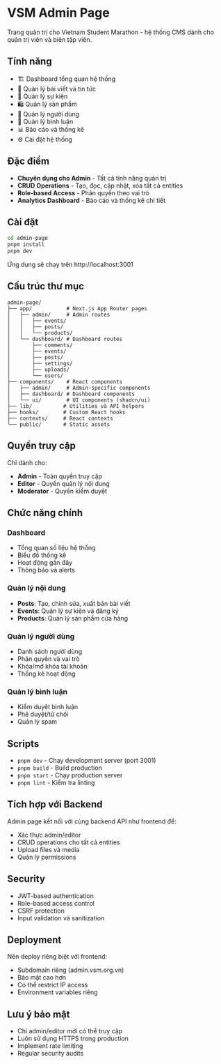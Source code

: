 # VSM Admin Page

Trang quản trị cho Vietnam Student Marathon - hệ thống CMS dành cho quản trị viên và biên tập viên.

## Tính năng

- 🏗️ Dashboard tổng quan hệ thống
- 📝 Quản lý bài viết và tin tức
- 📅 Quản lý sự kiện
- 🛍️ Quản lý sản phẩm
- 👥 Quản lý người dùng
- 💬 Quản lý bình luận
- 📊 Báo cáo và thống kê
- ⚙️ Cài đặt hệ thống

## Đặc điểm

- **Chuyên dụng cho Admin** - Tất cả tính năng quản trị
- **CRUD Operations** - Tạo, đọc, cập nhật, xóa tất cả entities
- **Role-based Access** - Phân quyền theo vai trò
- **Analytics Dashboard** - Báo cáo và thống kê chi tiết

## Cài đặt

```bash
cd admin-page
pnpm install
pnpm dev
```

Ứng dụng sẽ chạy trên http://localhost:3001

## Cấu trúc thư mục

```
admin-page/
├── app/           # Next.js App Router pages
│   ├── admin/     # Admin routes
│   │   ├── events/
│   │   ├── posts/
│   │   └── products/
│   └── dashboard/ # Dashboard routes
│       ├── comments/
│       ├── events/
│       ├── posts/
│       ├── settings/
│       ├── uploads/
│       └── users/
├── components/    # React components
│   ├── admin/     # Admin-specific components
│   ├── dashboard/ # Dashboard components
│   └── ui/        # UI components (shadcn/ui)
├── lib/          # Utilities và API helpers
├── hooks/        # Custom React hooks
├── contexts/     # React contexts
└── public/       # Static assets
```

## Quyền truy cập

Chỉ dành cho:

- **Admin** - Toàn quyền truy cập
- **Editor** - Quyền quản lý nội dung
- **Moderator** - Quyền kiểm duyệt

## Chức năng chính

### Dashboard

- Tổng quan số liệu hệ thống
- Biểu đồ thống kê
- Hoạt động gần đây
- Thông báo và alerts

### Quản lý nội dung

- **Posts**: Tạo, chỉnh sửa, xuất bản bài viết
- **Events**: Quản lý sự kiện và đăng ký
- **Products**: Quản lý sản phẩm cửa hàng

### Quản lý người dùng

- Danh sách người dùng
- Phân quyền và vai trò
- Khóa/mở khóa tài khoản
- Thống kê hoạt động

### Quản lý bình luận

- Kiểm duyệt bình luận
- Phê duyệt/từ chối
- Quản lý spam

## Scripts

- `pnpm dev` - Chạy development server (port 3001)
- `pnpm build` - Build production
- `pnpm start` - Chạy production server
- `pnpm lint` - Kiểm tra linting

## Tích hợp với Backend

Admin page kết nối với cùng backend API như frontend để:

- Xác thực admin/editor
- CRUD operations cho tất cả entities
- Upload files và media
- Quản lý permissions

## Security

- JWT-based authentication
- Role-based access control
- CSRF protection
- Input validation và sanitization

## Deployment

Nên deploy riêng biệt với frontend:

- Subdomain riêng (admin.vsm.org.vn)
- Bảo mật cao hơn
- Có thể restrict IP access
- Environment variables riêng

## Lưu ý bảo mật

- Chỉ admin/editor mới có thể truy cập
- Luôn sử dụng HTTPS trong production
- Implement rate limiting
- Regular security audits
